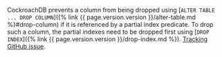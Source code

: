 CockroachDB prevents a column from being dropped using [`ALTER TABLE ... DROP COLUMN`]({% link {{ page.version.version }}/alter-table.md %}#drop-column) if it is referenced by a partial index predicate. To drop such a column, the partial indexes need to be dropped first using [`DROP INDEX`]({% link {{ page.version.version }}/drop-index.md %}). [Tracking GitHub issue](https://github.com/cockroachdb/cockroach/issues/97813).